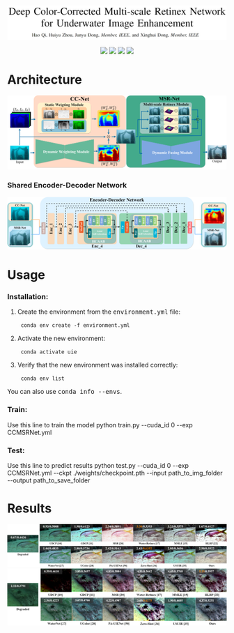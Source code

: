 ![](./imgs/Title.png)
<p align="center"> 
<a href="" ><img src="https://img.shields.io/badge/HOME-Paper-important.svg"></a>
<a href="" ><img src="https://img.shields.io/badge/PDF-Paper-blueviolet.svg"></a>
<a href="" ><img src="https://img.shields.io/badge/-Poster-ff69b7.svg"></a>
<a href="" ><img src="https://img.shields.io/badge/-Video-brightgreen.svg"></a>
</p>

# Architecture

![](./imgs/arch_small.png)

### Shared Encoder-Decoder Network
![](./imgs/network.png)

# Usage
### Installation:
1. Create the environment from the <kbd>environment.yml</kbd> file:

        conda env create -f environment.yml

2. Activate the new environment:

        conda activate uie

3. Verify that the new environment was installed correctly:

        conda env list

You can also use <kbd>conda info --envs</kbd>.

### Train:
Use this line to train the model
        python train.py --cuda_id 0 --exp CCMSRNet.yml
### Test:
Use this line to predict results
        python test.py --cuda_id 0 --exp CCMSRNet.yml --ckpt ./weights/checkpoint.pth --input path_to_img_folder --output path_to_save_folder

# Results

![](./imgs/C60_half.png)
![](./imgs/RUIE_half.png)

